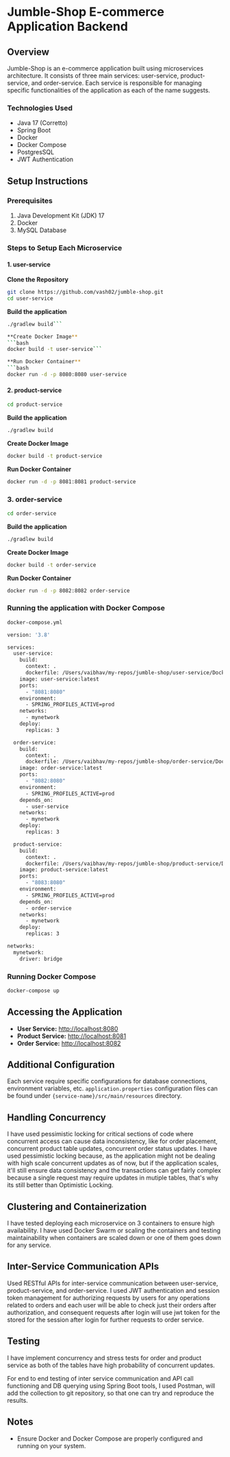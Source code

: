 # Jumble-Shop E-commerce Application Backend

## Overview
Jumble-Shop is an e-commerce application built using microservices architecture. It consists of three main services: user-service, product-service, and order-service. 
Each service is responsible for managing specific functionalities of the application as each of the name suggests.

### Technologies Used
- Java 17 (Corretto)
- Spring Boot
- Docker
- Docker Compose
- PostgresSQL
- JWT Authentication

## Setup Instructions

### Prerequisites
1. Java Development Kit (JDK) 17
2. Docker
3. MySQL Database

### Steps to Setup Each Microservice

#### 1. **user-service**

**Clone the Repository**
```bash
git clone https://github.com/vash02/jumble-shop.git
cd user-service 
```

**Build the application**
```bash
./gradlew build```

**Create Docker Image**
```bash
docker build -t user-service```

**Run Docker Container**
```bash
docker run -d -p 8080:8080 user-service
```
#### 2. **product-service**
```bash
cd product-service
```
**Build the application**
```bash
./gradlew build
```

**Create Docker Image**
```bash
docker build -t product-service
```

**Run Docker Container**
```bash
docker run -d -p 8081:8081 product-service
```
### 3. **order-service**
```bash
cd order-service
```
**Build the application**
```bash
./gradlew build
```

**Create Docker Image**
```bash
docker build -t order-service 
```

**Run Docker Container**
```bash
docker run -d -p 8082:8082 order-service
```
### Running the application with Docker Compose

```bash
docker-compose.yml 
```

```bash
version: '3.8'

services:
  user-service:
    build:
      context: .
      dockerfile: /Users/vaibhav/my-repos/jumble-shop/user-service/Dockerfile
    image: user-service:latest
    ports:
      - "8081:8080"
    environment:
      - SPRING_PROFILES_ACTIVE=prod
    networks:
      - mynetwork
    deploy:
      replicas: 3

  order-service:
    build:
      context: .
      dockerfile: /Users/vaibhav/my-repos/jumble-shop/order-service/Dockerfile
    image: order-service:latest
    ports:
      - "8082:8080"
    environment:
      - SPRING_PROFILES_ACTIVE=prod
    depends_on:
      - user-service
    networks:
      - mynetwork
    deploy:
      replicas: 3

  product-service:
    build:
      context: .
      dockerfile: /Users/vaibhav/my-repos/jumble-shop/product-service/Dockerfile
    image: product-service:latest
    ports:
      - "8083:8080"
    environment:
      - SPRING_PROFILES_ACTIVE=prod
    depends_on:
      - order-service
    networks:
      - mynetwork
    deploy:
      replicas: 3

networks:
  mynetwork:
    driver: bridge

```

### Running Docker Compose
```bash
docker-compose up
```

## Accessing the Application

- **User Service:** [http://localhost:8080](http://localhost:8080)
- **Product Service:** [http://localhost:8081](http://localhost:8081)
- **Order Service:** [http://localhost:8082](http://localhost:8082)

## Additional Configuration

Each service require specific configurations for database connections, environment variables, etc.
`application.properties`  configuration files can be found under `{service-name}/src/main/resources` directory.

## Handling Concurrency

I have used pessimistic locking for critical sections of code where concurrent access can cause data inconsistency, 
like for order placement, concurrent product table updates, concurrent order status updates. I have used pessimistic locking because,
as the application might not be dealing with high scale concurrent updates as of now, but if the application scales, it'll still ensure data 
consistency and the transactions can get fairly complex because a single request may require updates in mutiple tables, that's why its
still better than Optimistic Locking.

## Clustering and Containerization

I have tested deploying each microservice on 3 containers to ensure high availability.
I have used Docker Swarm or scaling the containers and testing maintainability when containers 
are scaled down or one of them goes down for any service.


## Inter-Service Communication APIs

Used RESTful APIs for inter-service communication between user-service, product-service, and order-service. 
I used JWT authentication and session token management for authorizing requests by users for any operations related to orders 
and each  user will be able to check just their orders after authorization, and consequent requests after login will use jwt token 
for the stored for the session after login for further requests to order service.

## Testing

I have implement concurrency and stress tests for order and product service as both of the tables have high probability of concurrent updates.

For end to end testing of inter service communication and API call functioning and DB querying using Spring Boot tools, I used Postman,
will add the collection to git repository, so that one can try and reproduce the results.

## Notes

- Ensure Docker and Docker Compose are properly configured and running on your system.

